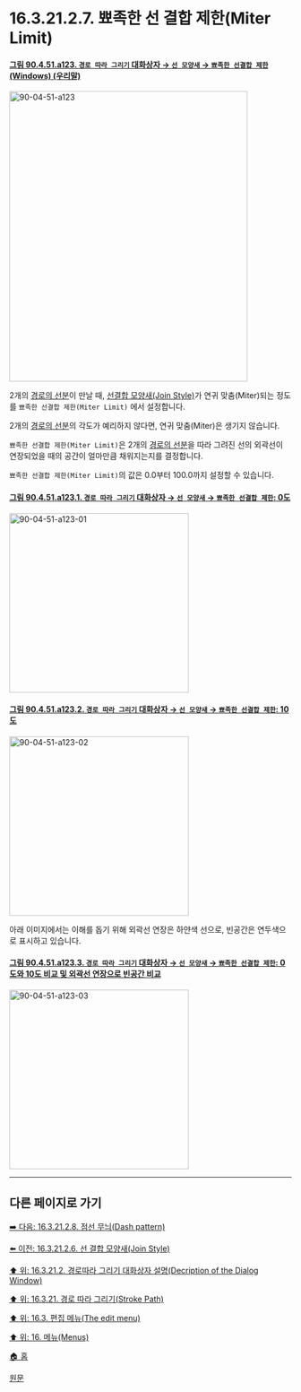 # 16.3.21.2.7. 뾰족한 선 결합 제한(Miter Limit)

<a id="90-04-51-a123"></a>

#### [그림 90.4.51.a123. `경로 따라 그리기` 대화상자 → `선 모양새` → `뾰족한 선결합 제한` (Windows) (우리말)](./90-04-0051-stroke_path.md#90-04-51-a123)
<img width="425" height="518" alt="90-04-51-a123" src="https://github.com/user-attachments/assets/9c31f90f-b879-4f08-bfaa-32477dfb0c95" />

2개의 [경로의 선분](./19-glossaryx-path_segment.md)이 만날 때, [선결합 모양새(Join Style)](./16-03-21-02-06-join_style.md)가 연귀 맞춤(Miter)되는 정도를 `뾰족한 선결합 제한(Miter Limit)` 에서 설정합니다.

2개의 [경로의 선분](./19-glossaryx-path_segment.md)의 각도가 예리하지 않다면, 연귀 맞춤(Miter)은 생기지 않습니다.

`뾰족한 선결합 제한(Miter Limit)`은 2개의 [경로의 선분](./19-glossaryx-path_segment.md)을 따라 그려진 선의 외곽선이 연장되었을 때의 공간이 얼마만큼 채워지는지를 결정합니다.

`뾰족한 선결합 제한(Miter Limit)`의 값은 0.0부터 100.0까지 설정할 수 있습니다.

<a id="90-04-51-a123-01"></a>

#### [그림 90.4.51.a123.1. `경로 따라 그리기` 대화상자 → `선 모양새` → `뾰족한 선결합 제한`: 0도](./90-04-0051-stroke_path.md#90-04-51-a123-01)
<img width="320" height="320" alt="90-04-51-a123-01" src="https://github.com/user-attachments/assets/ca1bf71c-07de-4e15-a31d-08ff2f738710" />

<a id="90-04-51-a123-02"></a>

#### [그림 90.4.51.a123.2. `경로 따라 그리기` 대화상자 → `선 모양새` → `뾰족한 선결합 제한`: 10도](./90-04-0051-stroke_path.md#90-04-51-a123-02)
<img width="320" height="320" alt="90-04-51-a123-02" src="https://github.com/user-attachments/assets/1c597f22-bf36-4aaa-bbde-39a36ceb172e" />

아래 이미지에서는 이해를 돕기 위해 외곽선 연장은 하얀색 선으로, 빈공간은 연두색으로 표시하고 있습니다.

<a id="90-04-51-a123-03"></a>

#### [그림 90.4.51.a123.3. `경로 따라 그리기` 대화상자 → `선 모양새` → `뾰족한 선결합 제한`: 0도와 10도 비교 및 외곽선 연장으로 빈공간 비교](./90-04-0051-stroke_path.md#90-04-51-a123-03)
<img width="320" height="320" alt="90-04-51-a123-03" src="https://github.com/user-attachments/assets/95eef1e0-3e80-4e76-90f5-8639057231ed" />

***

## 다른 페이지로 가기

[➡️ 다음: 16.3.21.2.8. 점선 무늬(Dash pattern)](./16-03-21-02-08-dash_pattern.md)

[⬅️ 이전: 16.3.21.2.6. 선 결합 모양새(Join Style)](./16-03-21-02-06-join_style.md)

[⬆️ 위: 16.3.21.2. 경로따라 그리기 대화상자 설명(Decription of the Dialog Window)](./16-03-21-02-00-description_of_the_dialog_window.md)

[⬆️ 위: 16.3.21. 경로 따라 그리기(Stroke Path)](./16-03-21-00-stroke-path.md)

[⬆️ 위: 16.3. 편집 메뉴(The edit menu)](./16-03-00-the-edit-menu.md)

[⬆️ 위: 16. 메뉴(Menus)](./16-00-menus.md)

[🏠 홈](./00-home.md)

[원문](https://docs.gimp.org/2.10/ko/gimp-path-stroke.html#idm24185)